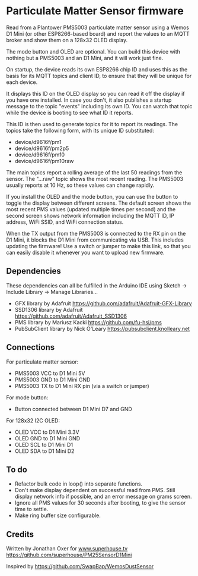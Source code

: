 Particulate Matter Sensor firmware
==================================

Read from a Plantower PMS5003 particulate matter sensor using a Wemos D1
Mini (or other ESP8266-based board) and report the values to an MQTT
broker and show them on a 128x32 OLED display.

The mode button and OLED are optional. You can build this device with
nothing but a PMS5003 and an D1 Mini, and it will work just fine.

On startup, the device reads its own ESP8266 chip ID and uses this as the
basis for its MQTT topics and client ID, to ensure that they will be
unique for each device.

It displays this ID on the OLED display so you can read it off the
display if you have one installed. In case you don't, it also publishes
a startup message to the topic "events" including its own ID. You can
watch that topic while the device is booting to see what ID it reports.

This ID is then used to generate topics for it to report its readings.
The topics take the following form, with its unique ID substituted:

 * device/d9616f/pm1
 * device/d9616f/pm2p5
 * device/d9616f/pm10
 * device/d9616f/pm10raw

The main topics report a rolling average of the last 50 readings from the
sensor. The "...raw" topic shows the most recent reading. The PMS5003
usually reports at 10 Hz, so these values can change rapidly.

If you install the OLED and the mode button, you can use the button to
toggle the display between different screens. The default screen shows the
most recent PMS values (updated multiple times per second) and the second
screen shows network information including the MQTT ID, IP address, WiFi
SSID, and WiFi connection status.

When the TX output from the PMS5003 is connected to the RX pin on the D1
Mini, it blocks the D1 Mini from communicating via USB. This includes
updating the firmware! Use a switch or jumper to make this link, so that
you can easily disable it whenever you want to upload new firmware.

Dependencies
------------

These dependencies can all be fulfilled in the Arduino IDE using
Sketch -> Include Library -> Manage Libraries...

 * GFX library by Adafruit https://github.com/adafruit/Adafruit-GFX-Library
 * SSD1306 library by Adafruit https://github.com/adafruit/Adafruit_SSD1306
 * PMS library by Mariusz Kacki https://github.com/fu-hsi/pms
 * PubSubClient library by Nick O'Leary https://pubsubclient.knolleary.net

Connections
-----------

For particulate matter sensor:
 * PMS5003 VCC to D1 Mini 5V
 * PMS5003 GND to D1 Mini GND
 * PMS5003 TX to D1 Mini RX pin (via a switch or jumper)

For mode button:
 * Button connected between D1 Mini D7 and GND

 For 128x32 I2C OLED:
 * OLED VCC to D1 Mini 3.3V
 * OLED GND to D1 Mini GND
 * OLED SCL to D1 Mini D1
 * OLED SDA to D1 Mini D2

To do
-----

 * Refactor bulk code in loop() into separate functions.
 * Don't make display dependent on successful read from PMS. Still display
     network info if possible, and an error message on grams screen.
 * Ignore all PMS values for 30 seconds after booting, to give the sensor
     time to settle.
 * Make ring buffer size configurable.

Credits
-------

Written by Jonathan Oxer for www.superhouse.tv  https://github.com/superhouse/PM25SensorD1Mini

Inspired by https://github.com/SwapBap/WemosDustSensor
